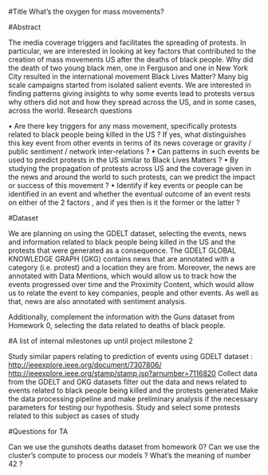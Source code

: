 #Title
What’s the oxygen for mass movements? 

#Abstract

The media coverage triggers and facilitates the spreading of protests. In particular, we are interested in looking at key factors that contributed to the creation of mass movements US after the deaths of black people. Why did the death of two young black men, one in Ferguson and one in New York City resulted in the international movement Black Lives Matter?  Many big scale campaigns started from isolated salient events. We are interested in finding patterns giving insights to why some events lead to protests versus why others did not and how they spread across the US, and in some cases, across the world.
Research questions

•	Are there key triggers for any mass movement, specifically protests related to black people being killed in the US ? If yes, what distinguishes this key event from other events in terms of its news coverage or gravity / public sentiment / network inter-relations ?
•	Can patterns in such events be used to predict protests in the US similar to Black Lives Matters ?
•	By studying the propagation of protests across US and the coverage given in the news and around the world to such protests, can we predict the impact or success of this movement ? 
•	Identify if key events or people can be identified in an event and whether the eventual outcome of an event rests on either of the 2 factors , and if yes then is it the former or the latter ? 


#Dataset

We are planning on using the GDELT dataset, selecting the events, news and information related to black people being killed in the US and the protests that were generated as a consequence. The GDELT GLOBAL KNOWLEDGE GRAPH (GKG) contains news that are annotated with a category (i.e. protest) and a location they are from. Moreover, the news are annotated with Data Mentions, which would allow us to track how the events progressed over time and the Proximity Content, which would allow us to relate the event to key companies, people and other events. As well as that, news are also annotated with sentiment analysis.	

Additionally, complement the information with the Guns dataset from Homework 0, selecting the data related to deaths of black people.

#A list of internal milestones up until project milestone 2

Study similar papers relating to prediction of events using GDELT dataset :
http://ieeexplore.ieee.org/document/7307806/
http://ieeexplore.ieee.org/stamp/stamp.jsp?arnumber=7116820
Collect data from the GDELT and GKG datasets filter out the data and news related to events related to black people being killed and the protests generated
Make the data processing pipeline and make preliminary analysis if the necessary parameters for testing our hypothesis.
Study and select some protests related to this subject as cases of study



#Questions for TA

Can we use the gunshots deaths dataset from homework 0?
Can we use the cluster’s compute to process our models ?
What’s the meaning of number 42 ?


